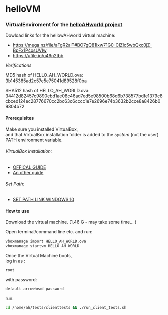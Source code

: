 # helloVM
### VirtualEnviroment for the [helloAHworld project](https://github.com/MaGaMeGa/helloAHworld)


Dowload links for the hellowAHworld virtual machine:

- https://mega.nz/file/aFgR2aiT#BO7gQ81Ixw71G0-CIZIc5wbQxc0jZ-BpFx1P4xsUVIw
- https://ufile.io/u49n2tbb

_Verifications_

MD5 hash of HELLO_AH_WORLD.ova:<br />
3b145385ad2c57e5e75041d89528f0ba

SHA512 hash of HELLO_AH_WORLD.ova:<br />
34412d82457c9890ebd1ae08c46ad7ed5e98500b68d6b738577bdfe1379c8cbced124ec28776670cc2bc63c6cccc1e7e2696e74b3632b2cce8a8426b09804b72

#### Prerequisites
Make sure you installed VirtualBox,<br />
and that VirtualBox installation folder is added to the *system* (not the user) PATH environment variable.<br />

###### VirtualBox installation: <br />
- [OFFICAL GUIDE](https://www.virtualbox.org/manual/UserManual.html#installation) <br />
- [An other guide](https://www.wikihow.com/Install-VirtualBox) <br />
###### Set Path:  <br />
- [SET PATH LINK WINDOWS 10](https://www.alphr.com/environment-variables-windows-10/)
 
#### How to use
Download the  virtual machine. (1.46 G - may take some time... )<br />

Open terminal/command line etc. and run:<br />
```bash
vboxmanage import HELLO_AH_WORLD.ova
vboxmanage startvm HELLO_AH_WORLD
```

Once the Virtual Machine boots,<br />
log in as :<br />
```bash
root
```
with password: <br />
```bash
default arrowhead password
```

run: <br />
```bash
cd /home/ah/tests/clienttests && ./run_client_tests.sh
```
